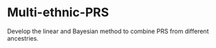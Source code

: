 # Multi-ethnic-PRS
Develop the linear and Bayesian method to combine PRS from different ancestries.
